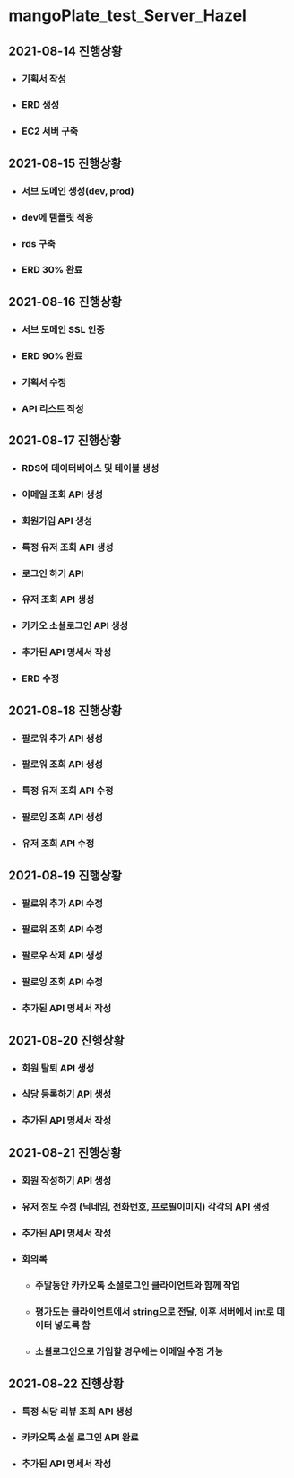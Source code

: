 # mangoPlate_test_Server_Hazel

## __2021-08-14 진행상황__
+ ### 기획서 작성
+ ### ERD 생성
+ ### EC2 서버 구축

## __2021-08-15 진행상황__
+ ### 서브 도메인 생성(dev, prod)
+ ### dev에 템플릿 적용
+ ### rds 구축
+ ### ERD 30% 완료

## __2021-08-16 진행상황__
+ ### 서브 도메인 SSL 인증
+ ### ERD 90% 완료
+ ### 기획서 수정
+ ### API 리스트 작성

## __2021-08-17 진행상황__
+ ### RDS에 데이터베이스 및 테이블 생성
+ ### 이메일 조회 API 생성
+ ### 회원가입 API 생성
+ ### 특정 유저 조회 API 생성
+ ### 로그인 하기 API
+ ### 유저 조회 API 생성
+ ### 카카오 소셜로그인 API 생성
+ ### 추가된 API 명세서 작성
+ ### ERD 수정

## __2021-08-18 진행상황__
+ ### 팔로워 추가 API 생성
+ ### 팔로워 조회 API 생성
+ ### 특정 유저 조회 API 수정
+ ### 팔로잉 조회 API 생성
+ ### 유저 조회 API 수정

## __2021-08-19 진행상황__
+ ### 팔로워 추가 API 수정
+ ### 팔로워 조회 API 수정
+ ### 팔로우 삭제 API 생성
+ ### 팔로잉 조회 API 수정
+ ### 추가된 API 명세서 작성

## __2021-08-20 진행상황__
+ ### 회원 탈퇴 API 생성
+ ### 식당 등록하기 API 생성
+ ### 추가된 API 명세서 작성

## __2021-08-21 진행상황__
+ ### 회원 작성하기 API 생성
+ ### 유저 정보 수정 (닉네임, 전화번호, 프로필이미지) 각각의 API 생성
+ ### 추가된 API 명세서 작성
+ ### 회의록
  + ### 주말동안 카카오톡 소셜로그인 클라이언트와 함께 작업
  + ### 평가도는 클라이언트에서 string으로 전달, 이후 서버에서 int로 데이터 넣도록 함
  + ### 소셜로그인으로 가입할 경우에는 이메일 수정 가능

## __2021-08-22 진행상황__
+ ### 특정 식당 리뷰 조회 API 생성
+ ### 카카오톡 소셜 로그인 API 완료
+ ### 추가된 API 명세서 작성
